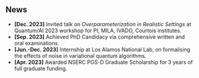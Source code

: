 ## News

- **[Dec. 2023]** Invited talk on *Overparameterization in Realistic Settings* at Quantum/AI 2023 workshop for PI, MILA, IVADO, Courtois institutes.
- **[Sep. 2023]** Achieved PhD Candidacy via comprehensive written and oral examinations.
- **[Jun.-Dec. 2023]** Internship at Los Alamos National Lab, on formalising the effects of noise in variational quantum algorithms.
- **[Apr. 2023]** Awarded NSERC PGS-D Graduate Scholarship for 3 years of full graduate funding.

